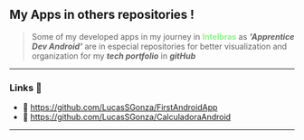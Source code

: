 ## My Apps in others repositories !

> Some of my developed apps in my journey in <font color='lightgreen'>**Intelbras**</font> as **_'Apprentice Dev Android'_** are in especial repositories for better visualization and organization for my **_tech portfolio_** in **_gitHub_**
---

### Links 🔗
- 🔸 https://github.com/LucasSGonza/FirstAndroidApp
- 🔹 https://github.com/LucasSGonza/CalculadoraAndroid
---
